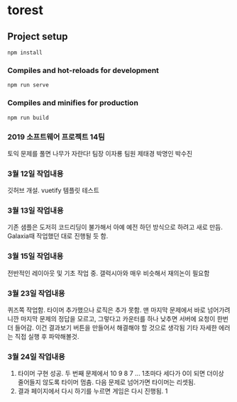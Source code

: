 # torest

## Project setup
```
npm install
```

### Compiles and hot-reloads for development
```
npm run serve
```

### Compiles and minifies for production
```
npm run build
```

### 2019 소프트웨어 프로젝트 14팀
토익 문제를 풀면 나무가 자란다!
팀장 이자룡 팀원 제태경 박명인 박수진

### 3월 12일 작업내용
깃허브 개설. vuetify 템플릿 테스트

### 3월 13일 작업내용
기존 샘플은 도저히 코드리딩이 불가해서 아예 예전 하던 방식으로 하려고 새로 만듬.
Galaxia때 작업했던 대로 진행될 듯 함. 

### 3월 15일 작업내용
전반적인 레이아웃 및 기초 작업 중. 갤럭시아와 매우 비슷해서 재의논이 필요함

### 3월 23일 작업내용
퀴즈쪽 작업함. 타이머 추가했으나 로직은 추가 못함. 
맨 마지막 문제에서 바로 넘어가려니깐 마지막 문제의 정답을 모르고, 그렇다고 카운터를 하나 낮추면 서버에 요청이 한번 더 들어감. 이건 결과보기 버튼을 만들어서 해결해야 할 것으로 생각됨
기타 자세한 에러는 직접 실행 후 파악해볼것. 

### 3월 24일 작업내용
1. 타이머 구현 성공. 두 번째 문제에서 10 9 8 7 ... 1초마다 세다가 0이 되면 더이상 줄어들지 않도록 타이머 멈춤. 다음 문제로 넘어가면 타이머는 리셋됨.
2. 결과 페이지에서 다시 하기를 누르면 게임은 다시 진행됨. 1